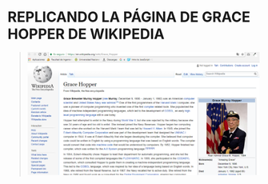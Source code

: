 # REPLICANDO LA PÁGINA DE GRACE HOPPER DE WIKIPEDIA


> ![Una imagen cualquiera](assets/images/replica.png)


